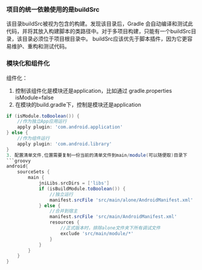
### 项目的统一依赖使用的是buildSrc
该目录buildSrc被视为包含的构建。发现该目录后，Gradle 会自动编译和测试此代码，并将其放入构建脚本的类路径中。对于多项目构建，只能有一个buildSrc目录，该目录必须位于项目根目录中。 buildSrc应该优先于脚本插件，因为它更容易维护、重构和测试代码。

### 模块化和组件化
组件化：
1. 控制该组件化是模块还是application，比如通过 gradle.properties
isModule=false
2. 在模块的build.gradle下，控制是模块还是application
```groovy
if (isModule.toBoolean()) {
    //作为独立App应用运行
    apply plugin: 'com.android.application'
} else {
    //作为组件运行
    apply plugin: 'com.android.library'
}
3. 配置清单文件,位置需要复制一份当前的清单文件到main/module(可以随便取)目录下
```groovy
android{
    sourceSets {
        main {
            jniLibs.srcDirs = ['libs']
            if (isBuildModule.toBoolean()) {
                //独立运行
                manifest.srcFile 'src/main/alone/AndroidManifest.xml'
            } else {
                //合并到宿主
                manifest.srcFile 'src/main/AndroidManifest.xml'
                resources {
                    //正式版本时，排除alone文件夹下所有调试文件
                    exclude 'src/main/module/*'
                }
            }
        }
    }
}























